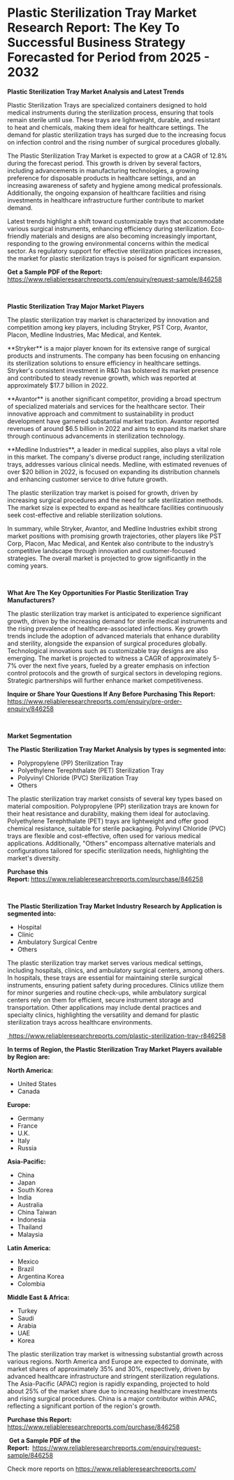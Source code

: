 <p><h1>Plastic Sterilization Tray Market Research Report: The Key To Successful Business Strategy Forecasted for Period from 2025 - 2032</h1></p><p><strong>Plastic Sterilization Tray Market Analysis and Latest Trends</strong></p>
<p><p>Plastic Sterilization Trays are specialized containers designed to hold medical instruments during the sterilization process, ensuring that tools remain sterile until use. These trays are lightweight, durable, and resistant to heat and chemicals, making them ideal for healthcare settings. The demand for plastic sterilization trays has surged due to the increasing focus on infection control and the rising number of surgical procedures globally.</p><p>The Plastic Sterilization Tray Market is expected to grow at a CAGR of 12.8% during the forecast period. This growth is driven by several factors, including advancements in manufacturing technologies, a growing preference for disposable products in healthcare settings, and an increasing awareness of safety and hygiene among medical professionals. Additionally, the ongoing expansion of healthcare facilities and rising investments in healthcare infrastructure further contribute to market demand.</p><p>Latest trends highlight a shift toward customizable trays that accommodate various surgical instruments, enhancing efficiency during sterilization. Eco-friendly materials and designs are also becoming increasingly important, responding to the growing environmental concerns within the medical sector. As regulatory support for effective sterilization practices increases, the market for plastic sterilization trays is poised for significant expansion.</p></p>
<p><strong>Get a Sample PDF of the Report:&nbsp;</strong> <a href="https://www.reliableresearchreports.com/enquiry/request-sample/846258?utm_campaign=2232&utm_medium=2&utm_source=Github&utm_content=ia&utm_term=04032025&utm_id=plastic-sterilization-tray">https://www.reliableresearchreports.com/enquiry/request-sample/846258</a></p>
<p>&nbsp;</p>
<p><strong>Plastic Sterilization Tray Major Market Players</strong></p>
<p><p>The plastic sterilization tray market is characterized by innovation and competition among key players, including Stryker, PST Corp, Avantor, Placon, Medline Industries, Mac Medical, and Kentek.</p><p>**Stryker** is a major player known for its extensive range of surgical products and instruments. The company has been focusing on enhancing its sterilization solutions to ensure efficiency in healthcare settings. Stryker's consistent investment in R&D has bolstered its market presence and contributed to steady revenue growth, which was reported at approximately $17.7 billion in 2022.</p><p>**Avantor** is another significant competitor, providing a broad spectrum of specialized materials and services for the healthcare sector. Their innovative approach and commitment to sustainability in product development have garnered substantial market traction. Avantor reported revenues of around $6.5 billion in 2022 and aims to expand its market share through continuous advancements in sterilization technology.</p><p>**Medline Industries**, a leader in medical supplies, also plays a vital role in this market. The company's diverse product range, including sterilization trays, addresses various clinical needs. Medline, with estimated revenues of over $20 billion in 2022, is focused on expanding its distribution channels and enhancing customer service to drive future growth.</p><p>The plastic sterilization tray market is poised for growth, driven by increasing surgical procedures and the need for safe sterilization methods. The market size is expected to expand as healthcare facilities continuously seek cost-effective and reliable sterilization solutions.</p><p>In summary, while Stryker, Avantor, and Medline Industries exhibit strong market positions with promising growth trajectories, other players like PST Corp, Placon, Mac Medical, and Kentek also contribute to the industry’s competitive landscape through innovation and customer-focused strategies. The overall market is projected to grow significantly in the coming years.</p></p>
<p>&nbsp;</p>
<p><strong>What Are The Key Opportunities For Plastic Sterilization Tray Manufacturers?</strong></p>
<p><p>The plastic sterilization tray market is anticipated to experience significant growth, driven by the increasing demand for sterile medical instruments and the rising prevalence of healthcare-associated infections. Key growth trends include the adoption of advanced materials that enhance durability and sterility, alongside the expansion of surgical procedures globally. Technological innovations such as customizable tray designs are also emerging. The market is projected to witness a CAGR of approximately 5-7% over the next five years, fueled by a greater emphasis on infection control protocols and the growth of surgical sectors in developing regions. Strategic partnerships will further enhance market competitiveness.</p></p>
<p><strong>Inquire or Share Your Questions If Any Before Purchasing This Report:</strong> <a href="https://www.reliableresearchreports.com/enquiry/pre-order-enquiry/846258?utm_campaign=2232&utm_medium=2&utm_source=Github&utm_content=ia&utm_term=04032025&utm_id=plastic-sterilization-tray">https://www.reliableresearchreports.com/enquiry/pre-order-enquiry/846258</a></p>
<p>&nbsp;</p>
<p><strong>Market Segmentation</strong></p>
<p><strong>The Plastic Sterilization Tray Market Analysis by types is segmented into:</strong></p>
<p><ul><li>Polypropylene (PP) Sterilization Tray</li><li>Polyethylene Terephthalate (PET) Sterilization Tray</li><li>Polyvinyl Chloride (PVC) Sterilization Tray</li><li>Others</li></ul></p>
<p><p>The plastic sterilization tray market consists of several key types based on material composition. Polypropylene (PP) sterilization trays are known for their heat resistance and durability, making them ideal for autoclaving. Polyethylene Terephthalate (PET) trays are lightweight and offer good chemical resistance, suitable for sterile packaging. Polyvinyl Chloride (PVC) trays are flexible and cost-effective, often used for various medical applications. Additionally, "Others" encompass alternative materials and configurations tailored for specific sterilization needs, highlighting the market's diversity.</p></p>
<p><strong>Purchase this Report:&nbsp;</strong><a href="https://www.reliableresearchreports.com/purchase/846258?utm_campaign=2232&utm_medium=2&utm_source=Github&utm_content=ia&utm_term=04032025&utm_id=plastic-sterilization-tray">https://www.reliableresearchreports.com/purchase/846258</a></p>
<p>&nbsp;</p>
<p><strong>The Plastic Sterilization Tray Market Industry Research by Application is segmented into:</strong></p>
<p><ul><li>Hospital</li><li>Clinic</li><li>Ambulatory Surgical Centre</li><li>Others</li></ul></p>
<p><p>The plastic sterilization tray market serves various medical settings, including hospitals, clinics, and ambulatory surgical centers, among others. In hospitals, these trays are essential for maintaining sterile surgical instruments, ensuring patient safety during procedures. Clinics utilize them for minor surgeries and routine check-ups, while ambulatory surgical centers rely on them for efficient, secure instrument storage and transportation. Other applications may include dental practices and specialty clinics, highlighting the versatility and demand for plastic sterilization trays across healthcare environments.</p></p>
<p><a href="https://www.reliableresearchreports.com/plastic-sterilization-tray-r846258?utm_campaign=2232&utm_medium=2&utm_source=Github&utm_content=ia&utm_term=04032025&utm_id=plastic-sterilization-tray">&nbsp;https://www.reliableresearchreports.com/plastic-sterilization-tray-r846258</a></p>
<p><strong>In terms of Region, the Plastic Sterilization Tray Market Players available by Region are:</strong></p>
<p>
    <p> <strong> North America: </strong>
        <ul>
            <li>United States</li>
            <li>Canada</li>
        </ul>
        </p> 
    <p> <strong> Europe: </strong>
        <ul>
            <li>Germany</li>
            <li>France</li>
            <li>U.K.</li>
            <li>Italy</li>
            <li>Russia</li>
        </ul>
        </p> 
    <p> <strong> Asia-Pacific: </strong>
        <ul>
            <li>China</li>
            <li>Japan</li>
            <li>South Korea</li>
            <li>India</li>
            <li>Australia</li>
            <li>China Taiwan</li>
            <li>Indonesia</li>
            <li>Thailand</li>
            <li>Malaysia</li>
        </ul>
        </p> 
    <p> <strong> Latin America: </strong>
        <ul>
            <li>Mexico</li>
            <li>Brazil</li>
            <li>Argentina Korea</li>
            <li>Colombia</li>
        </ul>
        </p> 
    <p> <strong> Middle East & Africa: </strong>
        <ul>
            <li>Turkey</li>
            <li>Saudi</li>
            <li>Arabia</li>
            <li>UAE</li>
            <li>Korea</li>
        </ul>
    </p>
    </p>
<p><p>The plastic sterilization tray market is witnessing substantial growth across various regions. North America and Europe are expected to dominate, with market shares of approximately 35% and 30%, respectively, driven by advanced healthcare infrastructure and stringent sterilization regulations. The Asia-Pacific (APAC) region is rapidly expanding, projected to hold about 25% of the market share due to increasing healthcare investments and rising surgical procedures. China is a major contributor within APAC, reflecting a significant portion of the region's growth.</p></p>
<p><strong>Purchase this Report: </strong><a href="https://www.reliableresearchreports.com/purchase/846258?utm_campaign=2232&utm_medium=2&utm_source=Github&utm_content=ia&utm_term=04032025&utm_id=plastic-sterilization-tray">https://www.reliableresearchreports.com/purchase/846258</a></p>
<p>&nbsp;<strong>Get a Sample PDF of the Report:&nbsp;&nbsp;</strong><a href="https://www.reliableresearchreports.com/enquiry/request-sample/846258?utm_campaign=2232&utm_medium=2&utm_source=Github&utm_content=ia&utm_term=04032025&utm_id=plastic-sterilization-tray">https://www.reliableresearchreports.com/enquiry/request-sample/846258</a></p>
<p><strong></strong></p>
<p>Check more reports on <a href="https://www.reliableresearchreports.com/?utm_campaign=2232&utm_medium=2&utm_source=Github&utm_content=ia&utm_term=04032025&utm_id=plastic-sterilization-tray">https://www.reliableresearchreports.com/</a></p>